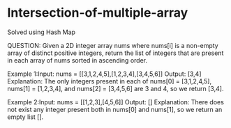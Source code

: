 # Intersection-of-multiple-array
Solved using Hash Map

QUESTION: Given a 2D integer array nums where nums[i] is a non-empty array of distinct positive integers, return the list of integers that are present in each array of nums sorted in ascending order.
 
Example 1:Input: nums = [[3,1,2,4,5],[1,2,3,4],[3,4,5,6]]
Output: [3,4]
Explanation: The only integers present in each of nums[0] = [3,1,2,4,5], nums[1] = [1,2,3,4], and nums[2] = [3,4,5,6] are 3 and 4, so we return [3,4].

Example 2:Input: nums = [[1,2,3],[4,5,6]]
Output: []
Explanation: There does not exist any integer present both in nums[0] and nums[1], so we return an empty list [].

